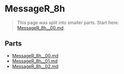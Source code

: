 # MessageR_8h

> This page was split into smaller parts. Start here: [MessageR_8h__00.md](MessageR_8h__00.md).

## Parts

- [MessageR_8h__00.md](MessageR_8h__00.md)
- [MessageR_8h__01.md](MessageR_8h__01.md)
- [MessageR_8h__02.md](MessageR_8h__02.md)

